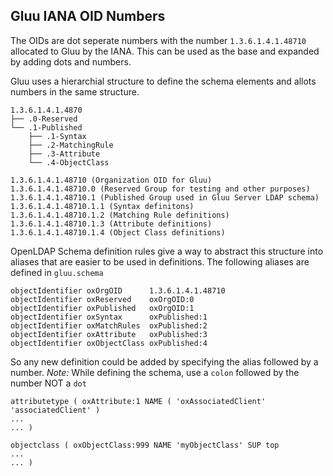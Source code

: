 ## Gluu IANA OID Numbers

The OIDs are dot seperate numbers with the number `1.3.6.1.4.1.48710` allocated to Gluu by the IANA. This can be used as the base and expanded by adding dots and numbers.

Gluu uses a hierarchial structure to define the schema elements and allots numbers in the same structure.
```
1.3.6.1.4.1.4870
├── .0-Reserved
└── .1-Published
    ├── .1-Syntax
    ├── .2-MatchingRule
    ├── .3-Attribute
    └── .4-ObjectClass

1.3.6.1.4.1.48710 (Organization OID for Gluu)
1.3.6.1.4.1.48710.0 (Reserved Group for testing and other purposes)
1.3.6.1.4.1.48710.1 (Published Group used in Gluu Server LDAP schema)
1.3.6.1.4.1.48710.1.1 (Syntax definitons)
1.3.6.1.4.1.48710.1.2 (Matching Rule definitions)
1.3.6.1.4.1.48710.1.3 (Attribute definitions)
1.3.6.1.4.1.48710.1.4 (Object Class definitions)
```

OpenLDAP Schema definition rules give a way to abstract this structure into aliases that are easier to be used in definitions. The following aliases are defined in `gluu.schema`


```
objectIdentifier oxOrgOID      1.3.6.1.4.1.48710
objectIdentifier oxReserved    oxOrgOID:0
objectIdentifier oxPublished   oxOrgOID:1
objectIdentifier oxSyntax      oxPublished:1
objectIdentifier oxMatchRules  oxPublished:2
objectIdentifier oxAttribute   oxPublished:3
objectIdentifier oxObjectClass oxPublished:4
```

So any new definition could be added by specifying the alias followed by a number.
*Note:* While defining the schema, use a `colon` followed by the number NOT a `dot`

```
attributetype ( oxAttribute:1 NAME ( 'oxAssociatedClient' 'associatedClient' )
...
... )

objectclass ( oxObjectClass:999 NAME 'myObjectClass' SUP top
...
... )
```
